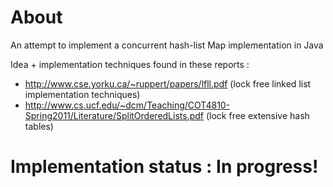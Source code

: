 # About 

An attempt to implement a concurrent hash-list Map implementation in Java

Idea + implementation techniques found in these reports :

* http://www.cse.yorku.ca/~ruppert/papers/lfll.pdf (lock free linked list implementation techniques)
* http://www.cs.ucf.edu/~dcm/Teaching/COT4810-Spring2011/Literature/SplitOrderedLists.pdf (lock free extensive hash tables)


# Implementation status : In progress!
